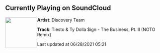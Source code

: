 ## Currently Playing on SoundCloud

[<img align="left" width="100" src="https://i1.sndcdn.com/artworks-u0FgqXx729RnBeUK-jzyNmw-t500x500.jpg">](https://soundcloud.com/discoveryteam/tiesto-ty-dolla-ign-the-business-pt-ii-noto-remix)

**Artist**: Discovery Team 

**Track**: Tiesto & Ty Dolla $ign - The Business, Pt. II (NOTO Remix)

Last updated at 06/28/2021 05:21
